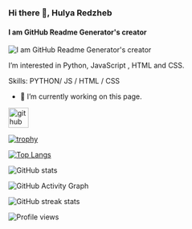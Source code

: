 ### Hi there 👋, Hulya Redzheb
#### I am GitHub Readme Generator's creator
![I am GitHub Readme Generator's creator](https://github.com/Hulyamr13/Hulyamr13)

I’m interested in  Python, JavaScript , HTML and CSS.

Skills: PYTHON/ JS / HTML / CSS

- 🔭 I’m currently working on this page. 


[<img src='https://cdn.jsdelivr.net/npm/simple-icons@3.0.1/icons/github.svg' alt='github' height='40'>](https://github.com/hulyamr13t)  

[![trophy](https://github-profile-trophy.vercel.app/?username=hulyamr13&theme=tokyonight)](https://github.com/ryo-ma/github-profile-trophy)

[![Top Langs](https://github-readme-stats.vercel.app/api/top-langs/?username=hulyamr13&theme=tokyonight)](https://github.com/anuraghazra/github-readme-stats)

![GitHub stats](https://github-readme-stats.vercel.app/api?username=hulyamr13&show_icons=true)  

![GitHub Activity Graph](https://activity-graph.herokuapp.com/graph?username=hulyamr13)  

![GitHub streak stats](https://streak-stats.demolab.com/?user=hulyamr13)  

![Profile views](https://gpvc.arturio.dev/hulyamr13)  
